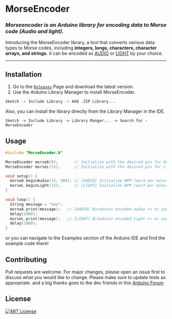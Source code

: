 # **MorseEncoder**
### _Morseencoder is an Arduino library for encoding data to Morse code (Audio and light)._
Introducing the MorseEncoder library, a tool that converts various data types to Morse codes, including **integers, longs, characters, character arrays, and strings.** it can be encoded as [AUDIO](https://github.com/ktauchathuranga/MorseEncoder/blob/main/examples/MorseEncoder_EXAMPLE_AUDIO/MorseEncoder_EXAMPLE_AUDIO.ino) or [LIGHT](https://github.com/ktauchathuranga/MorseEncoder/blob/main/examples/MorseEncoder_EXAMPLE_LIGHT/MorseEncoder_EXAMPLE_LIGHT.ino) by your choice.

***
## Installation

1. Go to the [```Releases```](https://github.com/ktauchathuranga/MorseEncoder/releases) Page and download the latest version. 
2. Use the Arduino Library Manager to install MorseEncoder.

```bash
Sketch -> Include Library -> Add .ZIP Library...
```

Also, you can install the library directly from the Library Manager in the IDE.

```
Sketch -> Include Library -> Library Manger... -> Search for - MorseEncoder
```
## Usage

```c++
#include "MorseEncoder.h"

MorseEncoder morseA(9);       // Initialize with the desired pin for Audio **PWM pins only
MorseEncoder morseL(13);      // Initialize with the desired pin for Light

void setup() {
  morseA.beginAudio(15, 500); // [AUDIO] Initialize WPM (word per minute) rate and frequency
  morseL.beginLight(15);      // [LIGHT] Initialize WPM (word per minute) rate
}

void loop() {
  String message = "sos";
  morseA.print(message);   // [AUDIO] Boradcast encoded audio >> or you can use morseA.encodeAudio(message); **for strings only
  delay(2000);
  morseL.print(message);   // [LIGHT] Broadcast encoded light >> or you can use morseL.encodeLight(message); **for strings only
  delay(2000);
}
```
or you can navigate to the Examples section of the Arduino IDE and find the example code there!

## Contributing

Pull requests are welcome. For major changes, please open an issue first
to discuss what you would like to change.
Please make sure to update tests as appropriate.
and a big thanks goes to the dev friends in this [Arduino Forum](https://forum.arduino.cc/t/i-need-help-with-my-library/1167276/21)

## License

[![MIT License](https://img.shields.io/badge/License-MIT-green.svg)](https://choosealicense.com/licenses/mit/)
